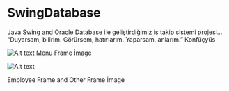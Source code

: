 # SwingDatabase
Java Swing and Oracle Database ile geliştirdiğimiz iş takip sistemi projesi... 
“Duyarsam, bilirim. Görürsem, hatırlarım. Yaparsam, anlarım.” Konfüçyüs



![Alt text](https://github.com/ilyasaglar/SwingDatabase/blob/master/menu%20frame%20image.PNG "Optional title")
Menu Frame İmage



![Alt text](https://github.com/ilyasaglar/SwingDatabase/blob/master/employee%20frame%20image.PNG "Optional title")

Employee Frame and Other Frame İmage
